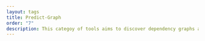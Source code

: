 ```yaml
---
layout: tags
title: Predict-Graph
order: "7"
description: This categoy of tools aims to discover dependency graphs among interested variables.  
---
```

